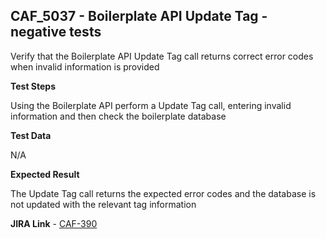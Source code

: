 ## CAF_5037 - Boilerplate API Update Tag - negative tests ##

Verify that the Boilerplate API Update Tag call returns correct error codes when invalid information is provided

**Test Steps**

Using the Boilerplate API perform a Update Tag call, entering invalid information and then check the boilerplate database

**Test Data**

N/A

**Expected Result**

The Update Tag call returns the expected error codes and the database is not updated with the relevant tag information

**JIRA Link** - [CAF-390](https://jira.autonomy.com/browse/CAF-390)

